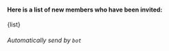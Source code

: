 #### Here is a list of new members who have been invited: 

{list}

###### Automatically send by `bot`
